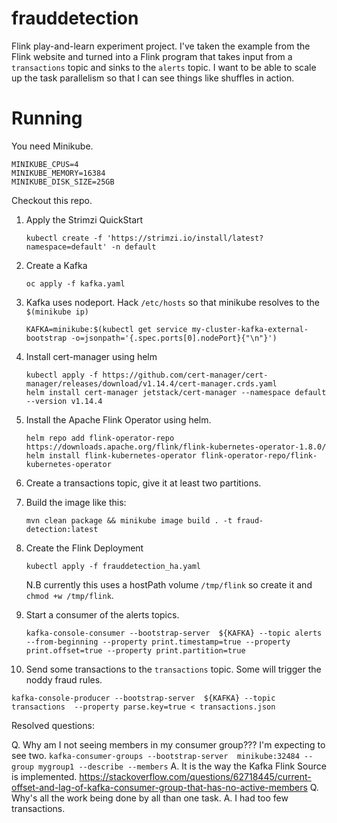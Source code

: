 # frauddetection

Flink play-and-learn experiment project.  I've taken the example from the Flink website and turned into a Flink program
that takes input from a `transactions` topic and sinks to the `alerts` topic.  I want to be able to scale up the task
parallelism so that I can see things like shuffles in action.

# Running

You need Minikube.

```
MINIKUBE_CPUS=4
MINIKUBE_MEMORY=16384
MINIKUBE_DISK_SIZE=25GB
```

Checkout this repo.





1. Apply the Strimzi QuickStart
   ```
   kubectl create -f 'https://strimzi.io/install/latest?namespace=default' -n default
   ```
2. Create a Kafka
   ```
   oc apply -f kafka.yaml
   ```
3. Kafka uses nodeport.
   Hack `/etc/hosts` so that minikube resolves to the `$(minikube ip)`
   ```
   KAFKA=minikube:$(kubectl get service my-cluster-kafka-external-bootstrap -o=jsonpath='{.spec.ports[0].nodePort}{"\n"}')
   ```
4. Install cert-manager using helm
   ```
   kubectl apply -f https://github.com/cert-manager/cert-manager/releases/download/v1.14.4/cert-manager.crds.yaml
   helm install cert-manager jetstack/cert-manager --namespace default --version v1.14.4
   ```
5. Install the Apache Flink Operator using helm.
   ```
   helm repo add flink-operator-repo https://downloads.apache.org/flink/flink-kubernetes-operator-1.8.0/
   helm install flink-kubernetes-operator flink-operator-repo/flink-kubernetes-operator
   ```
6. Create a transactions topic, give it at least two partitions.
7. Build the image like this:
   ```
   mvn clean package && minikube image build . -t fraud-detection:latest
   ```

8. Create the Flink Deployment
   ```
   kubectl apply -f frauddetection_ha.yaml
   ```
   N.B currently this uses a hostPath volume `/tmp/flink` so create it and `chmod +w /tmp/flink`.
9. Start a consumer of the alerts topics. 
   ```
   kafka-console-consumer --bootstrap-server  ${KAFKA} --topic alerts --from-beginning --property print.timestamp=true --property print.offset=true --property print.partition=true
   ```
10. Send some transactions to the `transactions` topic.  Some will trigger the noddy fraud rules.
   ```
   kafka-console-producer --bootstrap-server  ${KAFKA} --topic transactions  --property parse.key=true < transactions.json
   ```



Resolved questions:

Q. Why am I not seeing members in my consumer group???  I'm expecting to see two. `kafka-consumer-groups --bootstrap-server  minikube:32484 --group mygroup1 --describe --members`
A. It is the way the Kafka Flink Source is implemented.  https://stackoverflow.com/questions/62718445/current-offset-and-lag-of-kafka-consumer-group-that-has-no-active-members
Q. Why's all the work being done by all than one task.
A. I had too few transactions.

